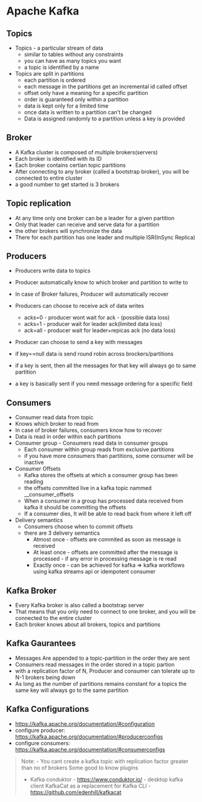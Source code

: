 # Apache Kafka

## Topics
 - Topics - a particular stream of data
    - similar to  tables without any constraints
    - you can have as many topics you want
    - a topic is identified by a name
 - Topics are split in partitions
    - each partition is ordered
    - each message in the partitions get an incremental id called offset
    - offset only have a meaning for a specific partition
    - order is guaranteed only within a partition
    - data is kept only for a limited time
    - once data is written to a partition can't be changed
    - Data is assigned randomly to a partition unless a key is provided

## Broker
 - A Kafka cluster is composed of multiple brokers(servers)
 - Each broker is identified with its ID
 - Each broker contains certian topic partitions
 - After connecting to any broker (called a bootstrap broker), you will be connected to entire cluster
 - a good number to get started is 3 brokers

## Topic replication
 - At any time only one broker can be a leader for a given partition 
 - Only that leader can receive and serve data for a partition
 - the other brokers will synchronize the data
 - There for each partition has one leader and multiple ISR(InSync Replica)

## Producers
 - Producers write data to topics
 - Producer automatically know to which broker and partition to write to
 - In case of Broker failures, Producer will automatically recover
 - Producers can choose to receive ack of data writes
    - acks=0 - producer wont wait for ack - (possible data loss)
    - acks=1 - producer wait for leader ack(limited data loss)
    - ack=all - producer wait for leader+repicas ack (no data loss)

 - Producer can choose to send a key with messages
 - if key==null data is send round robin across brockers/partitions
 - if a key is sent, then all the messages for that key will always go to same partition
 - a key is basically sent if you need message ordering for a specific field

## Consumers
 - Consumer read data from topic
 - Knows which broker to read from
 - In case of broker failures, consumers know how to recover
 - Data is read in order within each partitions
 - Consumer group - Consumers read data in consumer groups
    - Each consumer within group reads from exclusive partitions
    - if you have more consumers than partitions, some consumer will be inactive
 - Consumer Offsets
    - Kafka stores the offsets at which a consumer group has been reading
    - the offsets committed live in a kafka topic nammed __consumer_offsets
    - When a consumer in a group has processed data received from kafka it should be committing the offsets
    - If a consumer dies, It will be able to read back from where it left off 
 - Delivery semantics
    - Consumers choose when to commit offsets
    - there are 3 delivery semantics
        - Atmost once - offsets are commited as soon as message is received
        - At least once - offsets are committed after the message is processed - if any error in processing message is re read
        - Exactly once   - can be achieved for kafka => kafka workflows using kafka streams api or idempotent consumer

## Kafka Broker
 - Every Kafka broker is also called a bootstrap server
 - That means that you only need to connect to one broker, and you will be connected to the entire cluster
 - Each broker knows about all brokers, topics and partitions

## Kafka Gaurantees
 - Messages Are appended to a topic-partition in the order they are sent
 - Consumers read messages in the order stored in a topic partion
 - with a replication factor of N, Producer and consumer can tolerate up to N-1 brokers being down
 - As long as the number of partitions remains constant for a topics the same key will always go to the same partition

 ## Kafka Configurations
 - https://kafka.apache.org/documentation/#configuration
 - configure producer: https://kafka.apache.org/documentation/#producerconfigs
 - configure consumers:  https://kafka.apache.org/documentation/#consumerconfigs


 > Note: - You cant create a kafka topic with replication factor greater than no of brokers
 > Some good to know plugins 
 > - Kafka conduktor - https://www.conduktor.io/  - desktop kafka client
 > KafkaCat as a replacement for Kafka CLI - https://github.com/edenhill/kafkacat
 

## 